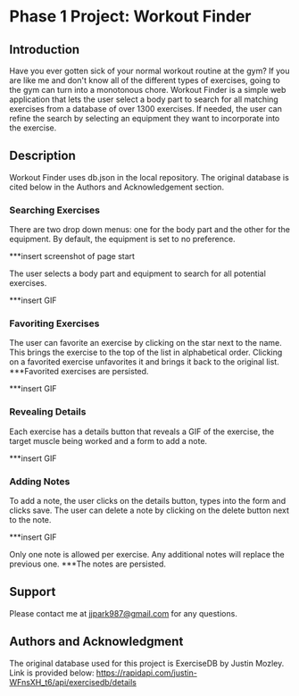 <!--
Things to do:
2. Add GIFs
-->

# Phase 1 Project: Workout Finder

## Introduction

Have you ever gotten sick of your normal workout routine at the gym? If you are like me and don't know all of the different types of exercises, going to the gym can turn into a monotonous chore. Workout Finder is a simple web application that lets the user select a body part to search for all matching exercises from a database of over 1300 exercises. If needed, the user can refine the search by selecting an equipment they want to incorporate into the exercise.

## Description

Workout Finder uses db.json in the local repository. The original database is cited below in the Authors and Acknowledgement section.

### Searching Exercises

There are two drop down menus: one for the body part and the other for the equipment. By default, the equipment is set to no preference.

***insert screenshot of page start

The user selects a body part and equipment to search for all potential exercises.

***insert GIF

### Favoriting Exercises

The user can favorite an exercise by clicking on the star next to the name. This brings the exercise to the top of the list in alphabetical order. Clicking on a favorited exercise unfavorites it and brings it back to the original list. ***Favorited exercises are persisted.

***insert GIF

### Revealing Details

Each exercise has a details button that reveals a GIF of the exercise, the target muscle being worked and a form to add a note. 

***insert GIF

### Adding Notes

To add a note, the user clicks on the details button, types into the form and clicks save. The user can delete a note by clicking on the delete button next to the note.

***insert GIF

Only one note is allowed per exercise. Any additional notes will replace the previous one. ***The notes are persisted.

## Support

Please contact me at jjpark987@gmail.com for any questions.

## Authors and Acknowledgment

The original database used for this project is ExerciseDB by Justin Mozley. Link is provided below:
https://rapidapi.com/justin-WFnsXH_t6/api/exercisedb/details